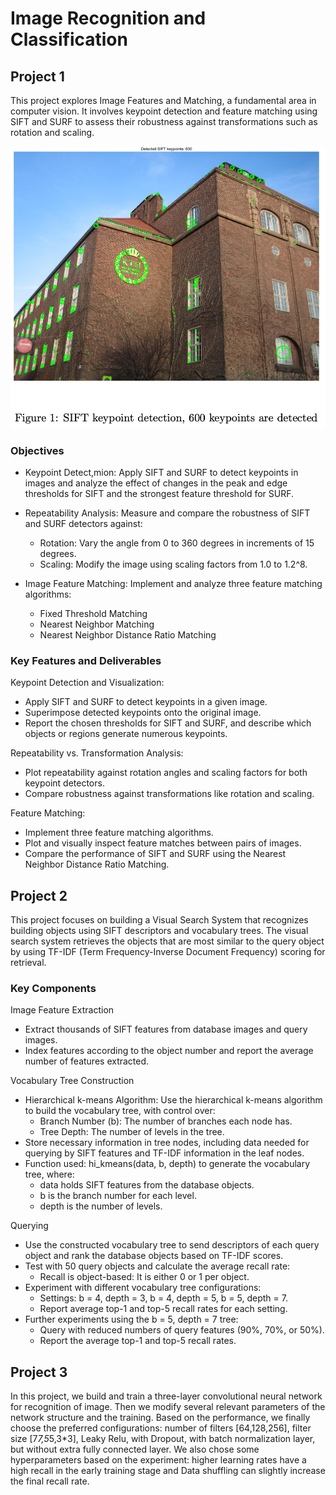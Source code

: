 # Image Recognition and Classification

## Project 1

This project explores Image Features and Matching, a fundamental area in computer vision. It involves keypoint detection and feature matching using SIFT and SURF to assess their robustness against transformations such as rotation and scaling.

![SIFT keypoint detection](./images/figure1.png)

### Objectives

- Keypoint Detect,mion: Apply SIFT and SURF to detect keypoints in images and analyze the effect of changes in the peak and edge thresholds for SIFT and the strongest feature threshold for SURF.

- Repeatability Analysis: Measure and compare the robustness of SIFT and SURF detectors against:

  - Rotation: Vary the angle from 0 to 360 degrees in increments of 15 degrees.
  - Scaling: Modify the image using scaling factors from 1.0 to 1.2^8.

- Image Feature Matching: Implement and analyze three feature matching algorithms:
  - Fixed Threshold Matching
  - Nearest Neighbor Matching
  - Nearest Neighbor Distance Ratio Matching

### Key Features and Deliverables

Keypoint Detection and Visualization:

- Apply SIFT and SURF to detect keypoints in a given image.
- Superimpose detected keypoints onto the original image.
- Report the chosen thresholds for SIFT and SURF, and describe which objects or regions generate numerous keypoints.

Repeatability vs. Transformation Analysis:

- Plot repeatability against rotation angles and scaling factors for both keypoint detectors.
- Compare robustness against transformations like rotation and scaling.

Feature Matching:

- Implement three feature matching algorithms.
- Plot and visually inspect feature matches between pairs of images.
- Compare the performance of SIFT and SURF using the Nearest Neighbor Distance Ratio Matching.

## Project 2

This project focuses on building a Visual Search System that recognizes building objects using SIFT descriptors and vocabulary trees. The visual search system retrieves the objects that are most similar to the query object by using TF-IDF (Term Frequency-Inverse Document Frequency) scoring for retrieval.

### Key Components

Image Feature Extraction

- Extract thousands of SIFT features from database images and query images.
- Index features according to the object number and report the average number of features extracted.

Vocabulary Tree Construction

- Hierarchical k-means Algorithm: Use the hierarchical k-means algorithm to build the vocabulary tree, with control over:
  - Branch Number (b): The number of branches each node has.
  - Tree Depth: The number of levels in the tree.
- Store necessary information in tree nodes, including data needed for querying by SIFT features and TF-IDF information in the leaf nodes.
- Function used: hi_kmeans(data, b, depth) to generate the vocabulary tree, where:
  - data holds SIFT features from the database objects.
  - b is the branch number for each level.
  - depth is the number of levels.

Querying

- Use the constructed vocabulary tree to send descriptors of each query object and rank the database objects based on TF-IDF scores.
- Test with 50 query objects and calculate the average recall rate:
  - Recall is object-based: It is either 0 or 1 per object.
- Experiment with different vocabulary tree configurations:
  - Settings: b = 4, depth = 3, b = 4, depth = 5, b = 5, depth = 7.
  - Report average top-1 and top-5 recall rates for each setting.
- Further experiments using the b = 5, depth = 7 tree:
  - Query with reduced numbers of query features (90%, 70%, or 50%).
  - Report the average top-1 and top-5 recall rates.

## Project 3

In this project, we build and train a three-layer convolutional neural network for recognition of image. Then we modify several relevant parameters of the network structure and the training. Based on the performance, we finally choose the preferred configurations: number of filters [64,128,256], filter size [7*7,5*5,3*3], Leaky Relu, with Dropout, with batch normalization layer, but without extra fully connected layer. We also chose some hyperparameters based on the experiment: higher learning rates have a high recall in the early training stage and Data shuffling can slightly increase the final recall rate.
